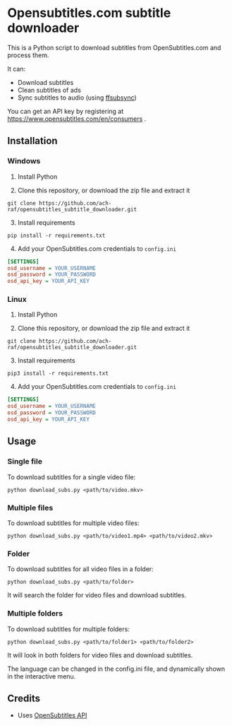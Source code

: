 # Opensubtitles.com subtitle downloader

This is a Python script to download subtitles from OpenSubtitles.com and process them.

It can:

- Download subtitles
- Clean subtitles of ads
- Sync subtitles to audio (using [ffsubsync](https://github.com/smacke/ffsubsync))

You can get an API key by registering at https://www.opensubtitles.com/en/consumers .

## Installation

### Windows

1. Install Python

2. Clone this repository, or download the zip file and extract it

```
git clone https://github.com/ach-raf/opensubtitles_subtitle_downloader.git
```

3. Install requirements

```
pip install -r requirements.txt
```

4. Add your OpenSubtitles.com credentials to `config.ini`

```ini
[SETTINGS]
osd_username = YOUR_USERNAME
osd_password = YOUR_PASSWORD
osd_api_key = YOUR_API_KEY
```

### Linux

1. Install Python

2. Clone this repository, or download the zip file and extract it

```
git clone https://github.com/ach-raf/opensubtitles_subtitle_downloader.git
```

3. Install requirements

```
pip3 install -r requirements.txt
```

4. Add your OpenSubtitles.com credentials to `config.ini`

```ini
[SETTINGS]
osd_username = YOUR_USERNAME
osd_password = YOUR_PASSWORD
osd_api_key = YOUR_API_KEY
```

## Usage

### Single file

To download subtitles for a single video file:

```
python download_subs.py <path/to/video.mkv>
```

### Multiple files

To download subtitles for multiple video files:

```
python download_subs.py <path/to/video1.mp4> <path/to/video2.mkv>
```

### Folder

To download subtitles for all video files in a folder:

```
python download_subs.py <path/to/folder>
```

It will search the folder for video files and download subtitles.

### Multiple folders

To download subtitles for multiple folders:

```
python download_subs.py <path/to/folder1> <path/to/folder2>
```

It will look in both folders for video files and download subtitles.

The language can be changed in the config.ini file, and dynamically shown in the interactive menu.

## Credits

- Uses [OpenSubtitles API](https://opensubtitles.stoplight.io/docs/opensubtitles-api/e3750fd63a100-getting-started)
